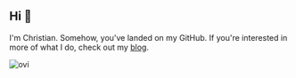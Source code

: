 ## Hi 👋

I'm Christian. Somehow, you've landed on my GitHub. If you're interested in more of what I do, check out my [blog](https://chrisdalvit.github.io/).

<img src="https://github-readme-stats.vercel.app/api/top-langs?username=chrisdalvit&show_icons=true&locale=en&layout=compact&hide=tex" alt="ovi" />
<!--
**chrisdalvit/chrisdalvit** is a ✨ _special_ ✨ repository because its `README.md` (this file) appears on your GitHub profile.

Here are some ideas to get you started:

- 🔭 I’m currently working on ...
- 🌱 I’m currently learning ...
- 👯 I’m looking to collaborate on ...
- 🤔 I’m looking for help with ...
- 💬 Ask me about ...
- 📫 How to reach me: ...
- 😄 Pronouns: ...
- ⚡ Fun fact: ...
-->
